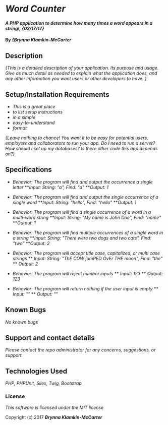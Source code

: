 # _Word Counter_

#### _A PHP application to determine how many times a word appears in a string!, {02/17/17}_

#### By _**{Brynna Klamkin-McCarter**_

## Description

_{This is a detailed description of your application. Its purpose and usage.  Give as much detail as needed to explain what the application does, and any other information you want users or other developers to have. }_

## Setup/Installation Requirements

* _This is a great place_
* _to list setup instructions_
* _in a simple_
* _easy-to-understand_
* _format_

_{Leave nothing to chance! You want it to be easy for potential users, employers and collaborators to run your app. Do I need to run a server? How should I set up my databases? Is there other code this app depends on?}_

## Specifications

* _Behavior: The program will find and output the occurrence a single letter_
    **_Input: String: "a", Find: "a"_
    **_Output: 1_

* _Behavior: The program will find and output the single occurrence of a single word_
    **_Input: String: "hello", Find: "hello"_
    **_Output: 1_

* _Behavior: The program will find a single occurrence of a word in a multi-word    string_
    **_Input: String: "My name is John Doe", Find: "name"_
    **_Output: 1_

* _Behavior: The program will find multiple occurrences of a single word in a string_
    **_Input: String: "There were two dogs and two cats", Find: "two"_
    **_Output: 2_

* _Behavior: The program will accept title case, capitalized, or multi case strings_
  ** _Input: String: "ThE COW jumPED OvEr THE moon", Find: "the"_
  ** _Output: 2_

* _Behavior: The program will reject number inputs_
    ** _Input: 123_
    ** _Output: 123_

* _Behavior: The program will return nothing if the user input is empty_
    ** _Input: ""_
    ** _Output: ""_


## Known Bugs

_No known bugs_

## Support and contact details

_Please contact the repo administrator for any concerns, suggestions, or support._

## Technologies Used

_PHP, PHPUnit, Silex, Twig, Bootstrap_

### License

*This software is licensed under the MIT license*

Copyright (c) 2017 **_Brynna Klamkin-McCarter_**
